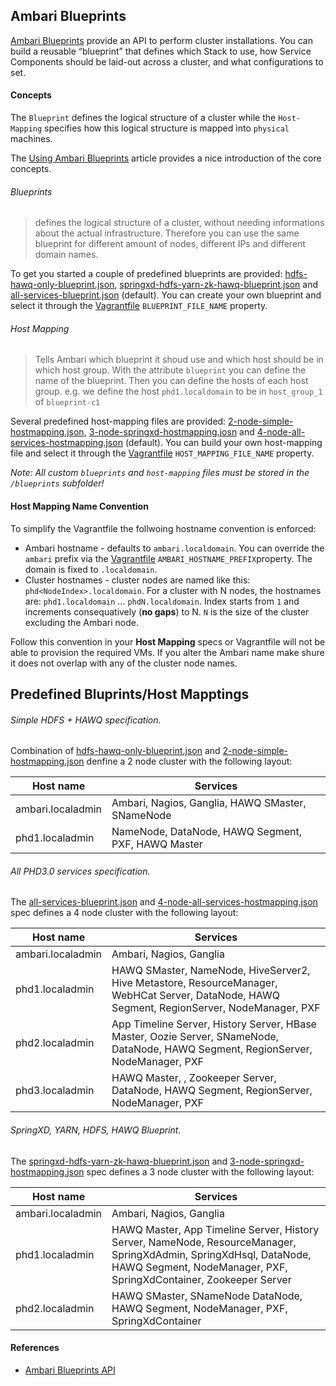 ## Ambari Blueprints

[Ambari Blueprints](http://docs.hortonworks.com/HDPDocuments/Ambari-1.7.0.0/Ambari_Doc_Suite/ADS_v170.html#ref-63312e0d-d7f1-42b7-9a7e-1663357087f6) provide an API to perform cluster installations. You can build a reusable “blueprint” that defines which Stack to use, how Service Components should be laid-out across a cluster, and what configurations to set.

#### Concepts
The `Blueprint` defines the logical structure of a cluster while the `Host-Mapping` specifies how this logical structure is mapped into `physical` machines. 

The [Using Ambari Blueprints](https://blog.codecentric.de/en/2014/05/lambda-cluster-provisioning/) article provides a nice introduction of the core concepts.

###### Blueprints
> defines the logical structure of a cluster, without needing informations about the actual infrastructure. Therefore you can use the same blueprint for different amount of nodes, different IPs and different domain names.

To get you started a couple of predefined blueprints are provided: [hdfs-hawq-only-blueprint.json](hdfs-hawq-only-blueprint.json), [springxd-hdfs-yarn-zk-hawq-blueprint.json](springxd-hdfs-yarn-zk-hawq-blueprint.json) and [all-services-blueprint.json](all-services-blueprint.json) (default). You can create your own blueprint and select it through the [Vagrantfile](../Vagrantfile) `BLUEPRINT_FILE_NAME` property. 

###### Host Mapping
> Tells Ambari which blueprint it shoud use and which host should be in which host group. With the attribute `blueprint` you can define the name of the blueprint. Then you can define the hosts of each host group. e.g. we define the host `phd1.localdomain` to be in `host_group_1` of `blueprint-c1` 

Several predefined host-mapping files are provided: [2-node-simple-hostmapping.json](2-node-simple-hostmapping.json), [3-node-springxd-hostmapping.josn](3-node-springxd-hostmapping.json) and [4-node-all-services-hostmapping.json](4-node-all-services-hostmapping.json) (default). You can build your own host-mapping file and select it through the [Vagrantfile](../Vagrantfile) `HOST_MAPPING_FILE_NAME` property. 

_Note: All custom `blueprints` and `host-mapping` files must be stored in the `/blueprints` subfolder!_

#### Host Mapping Name Convention
To simplify the Vagrantfile the follwoing hostname convention is enforced:

* Ambari hostname - defaults to `ambari.localdomain`. You can override the `ambari` prefix via the [Vagrantfile](../Vagrantfile) `AMBARI_HOSTNAME_PREFIX`property. The domain is fixed to `.localdomain`. 
* Cluster hostnames - cluster nodes are named like this: `phd<NodeIndex>.localdomain`. For a cluster with N nodes, the hostnames are: `phd1.localdomain` ... `phdN.localdomain`. Index starts from `1` and increments consequatively (**no gaps**) to N. `N` is the size of the cluster excluding the Ambari node.

Follow this convention in your **Host Mapping** specs or Vagrantfile will not be able to provision the required VMs. If you alter the Ambari name make shure it does not overlap with any of the cluster node names. 

## Predefined Bluprints/Host Mapptings

###### Simple HDFS + HAWQ specification. 
Combination of [hdfs-hawq-only-blueprint.json](hdfs-hawq-only-blueprint.json) and [2-node-simple-hostmapping.json](2-node-simple-hostmapping.json) denfine a 2 node cluster with the following layout:

| Host name | Services |
| -------------------|------------------------------|
| ambari.localadmin | Ambari, Nagios, Ganglia, HAWQ SMaster, SNameNode |
| phd1.localadmin | NameNode, DataNode, HAWQ Segment, PXF, HAWQ Master |

###### All PHD3.0 services specification. 
The [all-services-blueprint.json](all-services-blueprint.json) and [4-node-all-services-hostmapping.json](4-node-all-services-hostmapping.json) spec defines a 4 node cluster with the following layout:

| Host name | Services |
| -------------------|------------------------------|
| ambari.localadmin | Ambari, Nagios, Ganglia |
| phd1.localadmin | HAWQ SMaster, NameNode, HiveServer2, Hive Metastore, ResourceManager, WebHCat Server, DataNode, HAWQ Segment, RegionServer, NodeManager, PXF |
| phd2.localadmin | App Timeline Server, History Server, HBase Master, Oozie Server, SNameNode, DataNode, HAWQ Segment, RegionServer, NodeManager, PXF |
| phd3.localadmin | HAWQ Master, , Zookeeper Server, DataNode, HAWQ Segment, RegionServer, NodeManager, PXF |

###### SpringXD, YARN, HDFS, HAWQ Blueprint. 
The [springxd-hdfs-yarn-zk-hawq-blueprint.json](springxd-hdfs-yarn-zk-hawq-blueprint.json) and [3-node-springxd-hostmapping.json](3-node-springxd-hostmapping.json) spec defines a 3 node cluster with the following layout:

| Host name | Services |
| -------------------|------------------------------|
| ambari.localadmin | Ambari, Nagios, Ganglia |
| phd1.localadmin | HAWQ Master, App Timeline Server, History Server, NameNode, ResourceManager, SpringXdAdmin, SpringXdHsql, DataNode, HAWQ Segment, NodeManager, PXF, SpringXdContainer, Zookeeper Server |
| phd2.localadmin | HAWQ SMaster, SNameNode DataNode, HAWQ Segment, NodeManager, PXF, SpringXdContainer |


#### References 
* [Ambari Blueprints API](https://cwiki.apache.org/confluence/display/AMBARI/Blueprints)
